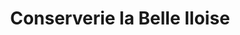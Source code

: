 ---
title: "Conserverie la Belle Iloise"
url: /paimpol/conserverie-la-belle-iloise/
shop: charcuterie
---